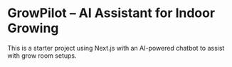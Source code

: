 # GrowPilot – AI Assistant for Indoor Growing

This is a starter project using Next.js with an AI-powered chatbot to assist with grow room setups.
